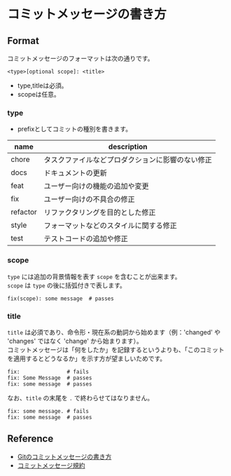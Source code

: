 # コミットメッセージの書き方

## Format

コミットメッセージのフォーマットは次の通りです。
```
<type>[optional scope]: <title>
```

- type,titleは必須。
- scopeは任意。

### type

- prefixとしてコミットの種別を書きます。

| name | description |
| --- | ---|
| chore | タスクファイルなどプロダクションに影響のない修正 |
| docs | ドキュメントの更新 |
| feat | ユーザー向けの機能の追加や変更 |
| fix | ユーザー向けの不具合の修正 |
| refactor | リファクタリングを目的とした修正 |
| style | フォーマットなどのスタイルに関する修正 |
| test | テストコードの追加や修正 |

### scope

`type` には追加の背景情報を表す `scope` を含むことが出来ます。  
`scope` は `type` の後に括弧付きで表します。

```
fix(scope): some message  # passes
```

### title
`title` は必須であり、命令形・現在系の動詞から始めます（例：'changed' や 'changes' ではなく 'change' から始まります）。  
コミットメッセージは「何をしたか」を記録するというよりも、「このコミットを適用するとどうなるか」を示す方が望ましいためです。

```
fix:               # fails
fix: Some Message  # passes
fix: some message  # passes
```

なお、`title` の末尾を `.` で終わらせてはなりません。

```
fix: some message. # fails
fix: some message  # passes
```

## Reference

- [Gitのコミットメッセージの書き方](https://zenn.dev/itosho/articles/git-commit-message-2023)
- [コミットメッセージ規約](https://gist.github.com/minop1205/5fc4f6ef0ec89fb1738833ba25ae00a0)
